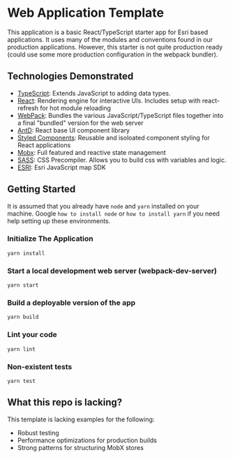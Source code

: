 # Web Application Template

This application is a basic React/TypeScript starter app for Esri based applications. It uses many of the modules and conventions found in our production applications. However, this starter is not quite production ready (could use some more production configuration in the webpack bundler).

## Technologies Demonstrated

- [TypeScript](https://www.typescriptlang.org/): Extends JavaScript to adding data types.
- [React](https://reactjs.org/): Rendering engine for interactive UIs. Includes setup with react-refresh for hot module reloading
- [WebPack](https://webpack.js.org/): Bundles the various JavaScript/TypeScript files together into a final "bundled" version for the web server
- [AntD](https://ant.design/components/overview/): React base UI component library
- [Styled Components](https://styled-components.com/): Reusable and isoloated component styling for React applications
- [Mobx](https://github.com/mobxjs/mobx): Full featured and reactive state management
- [SASS](https://sass-lang.com/): CSS Precompiler. Allows you to build css with variables and logic.
- [ESRI](https://developers.arcgis.com/javascript/latest/): Esri JavaScript map SDK

## Getting Started

It is assumed that you already have `node` and `yarn` installed on your machine. Google `how to install node` or `how to install yarn` if you need help setting up these environments.

### Initialize The Application

`yarn install`

### Start a local development web server (webpack-dev-server)

`yarn start`

### Build a deployable version of the app

`yarn build`

### Lint your code

`yarn lint`

### Non-existent tests

`yarn test`

## What this repo is lacking?

This template is lacking examples for the following:

- Robust testing
- Performance optimizations for production builds
- Strong patterns for structuring MobX stores
